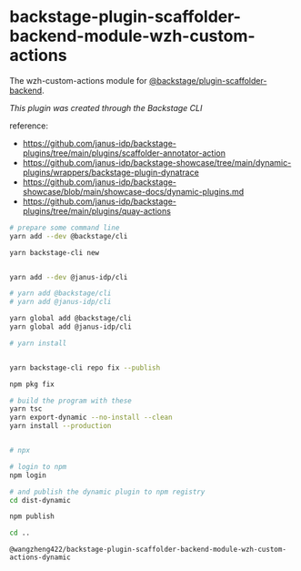 # backstage-plugin-scaffolder-backend-module-wzh-custom-actions

The wzh-custom-actions module for [@backstage/plugin-scaffolder-backend](https://www.npmjs.com/package/@backstage/plugin-scaffolder-backend).

_This plugin was created through the Backstage CLI_

reference:
- https://github.com/janus-idp/backstage-plugins/tree/main/plugins/scaffolder-annotator-action
- https://github.com/janus-idp/backstage-showcase/tree/main/dynamic-plugins/wrappers/backstage-plugin-dynatrace
- https://github.com/janus-idp/backstage-showcase/blob/main/showcase-docs/dynamic-plugins.md
- https://github.com/janus-idp/backstage-plugins/tree/main/plugins/quay-actions

```bash
# prepare some command line
yarn add --dev @backstage/cli

yarn backstage-cli new


yarn add --dev @janus-idp/cli

# yarn add @backstage/cli
# yarn add @janus-idp/cli

yarn global add @backstage/cli
yarn global add @janus-idp/cli

# yarn install


yarn backstage-cli repo fix --publish

npm pkg fix

# build the program with these
yarn tsc
yarn export-dynamic --no-install --clean
yarn install --production


# npx 

# login to npm
npm login

# and publish the dynamic plugin to npm registry
cd dist-dynamic 

npm publish

cd ..

```

`@wangzheng422/backstage-plugin-scaffolder-backend-module-wzh-custom-actions-dynamic`